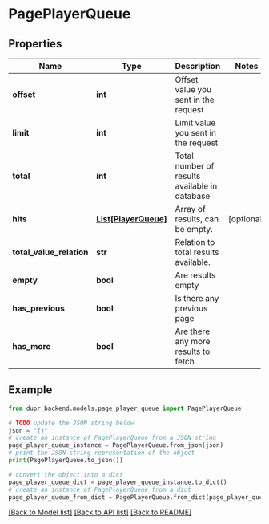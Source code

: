 # PagePlayerQueue


## Properties

Name | Type | Description | Notes
------------ | ------------- | ------------- | -------------
**offset** | **int** | Offset value you sent in the request | 
**limit** | **int** | Limit value you sent in the request | 
**total** | **int** | Total number of results available in database | 
**hits** | [**List[PlayerQueue]**](PlayerQueue.md) | Array of results, can be empty. | [optional] 
**total_value_relation** | **str** | Relation to total results available. | 
**empty** | **bool** | Are results empty | 
**has_previous** | **bool** | Is there any previous page | 
**has_more** | **bool** | Are there any more results to fetch | 

## Example

```python
from dupr_backend.models.page_player_queue import PagePlayerQueue

# TODO update the JSON string below
json = "{}"
# create an instance of PagePlayerQueue from a JSON string
page_player_queue_instance = PagePlayerQueue.from_json(json)
# print the JSON string representation of the object
print(PagePlayerQueue.to_json())

# convert the object into a dict
page_player_queue_dict = page_player_queue_instance.to_dict()
# create an instance of PagePlayerQueue from a dict
page_player_queue_from_dict = PagePlayerQueue.from_dict(page_player_queue_dict)
```
[[Back to Model list]](../README.md#documentation-for-models) [[Back to API list]](../README.md#documentation-for-api-endpoints) [[Back to README]](../README.md)


